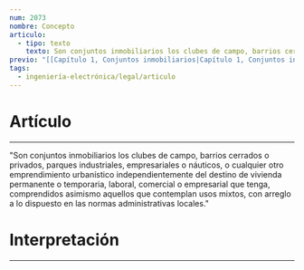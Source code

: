```yaml
---
num: 2073
nombre: Concepto
articulo:
  - tipo: texto
    texto: Son conjuntos inmobiliarios los clubes de campo, barrios cerrados o privados, parques industriales, empresariales o náuticos, o cualquier otro emprendimiento urbanístico independientemente del destino de vivienda permanente o temporaria, laboral, comercial o empresarial que tenga, comprendidos asimismo aquellos que contemplan usos mixtos, con arreglo a lo dispuesto en las normas administrativas locales.
previo: "[[Capítulo 1, Conjuntos inmobiliarios|Capítulo 1, Conjuntos inmobiliarios]]"
tags:
  - ingeniería-electrónica/legal/articulo
---
```

# Artículo
---
"Son conjuntos inmobiliarios los clubes de campo, barrios cerrados o privados, parques industriales, empresariales o náuticos, o cualquier otro emprendimiento urbanístico independientemente del destino de vivienda permanente o temporaria, laboral, comercial o empresarial que tenga, comprendidos asimismo aquellos que contemplan usos mixtos, con arreglo a lo dispuesto en las normas administrativas locales."

# Interpretación
---

